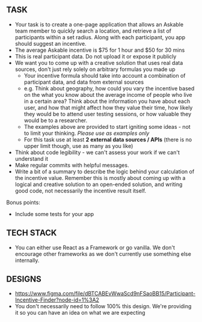 ## TASK

- Your task is to create a one-page application that allows an Askable team member to quickly search a location, and retrieve a list of participants within a set radius. Along with each participant, you app should suggest an incentive.
- The average Askable incentive is $75 for 1 hour and $50 for 30 mins
- This is real participant data. Do not upload it or expose it publicly
- We want you to come up with a creative solution that uses real data sources, don't just rely solely on arbitrary formulas you made up
  - Your incentive formula should take into account a combination of participant data, and data from external sources
  - e.g. Think about geography, how could you vary the incentive based on the what you know about the average income of people who live in a certain area? Think about the information you have about each user, and how that might affect how they value their time, how likely they would be to attend user testing sessions, or how valuable they would be to a researcher.
  - The examples above are provided to start igniting some ideas - not to limit your thinking. _Please use as examples only_
  - For this task use at least **2 external data sources / APIs** (there is no upper limit though, use as many as you like)
- Think about code legibility - we can't assess your work if we can't understand it
- Make regular commits with helpful messages.
- Write a bit of a summary to describe the logic behind your calculation of the incentive value. Remember this is mostly about coming up with a logical and creative solution to an open-ended solution, and writing good code, not necessarily the incentive result itself.

Bonus points:
- Include some tests for your app

## TECH STACK

- You can either use React as a Framework or go vanilla. We don't encourage other frameworks as we don't currently use something else internally.

## DESIGNS

- https://www.figma.com/file/dBTCABEvWwaScd9nFSaoBB15/Participant-Incentive-Finder?node-id=1%3A2
- You don't necessarily need to follow 100% this design. We're providing it so you can have an idea on what we are expecting
